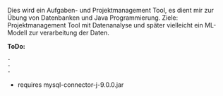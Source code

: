 Dies wird ein Aufgaben- und Projektmanagement Tool, es dient mir zur Übung von Datenbanken und Java Programmierung.
Ziele: Projektmanagement Tool mit Datenanalyse und später vielleicht ein ML-Modell zur verarbeitung der Daten.

**ToDo:** 

    -
    -
    -

- requires mysql-connector-j-9.0.0.jar
